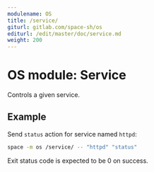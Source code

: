 ```yaml
---
modulename: OS
title: /service/
giturl: gitlab.com/space-sh/os
editurl: /edit/master/doc/service.md
weight: 200
---
```

# OS module: Service

Controls a given service.


## Example

Send `status` action for service named `httpd`:
```sh
space -m os /service/ -- "httpd" "status"
```

Exit status code is expected to be 0 on success.
